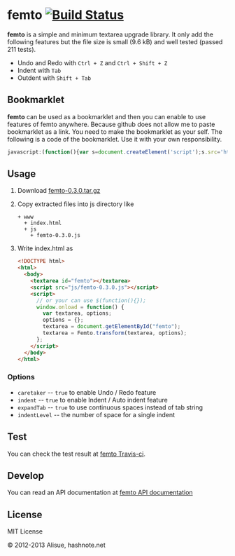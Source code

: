 femto [![Build Status](https://travis-ci.org/lambdalisue/femto.png)](https://travis-ci.org/lambdalisue/femto)
================================================================================

**femto** is a simple and minimum textarea upgrade library.
It only add the following features but the file size is small (9.6 kB) and well
tested (passed 211 tests).

- Undo and Redo with `Ctrl + Z` and `Ctrl + Shift + Z`
- Indent with `Tab`
- Outdent with `Shift + Tab`


Bookmarklet
--------------------------------------------------------------------------------
**femto** can be used as a bookmarklet and then you can enable to use features
of femto anywhere.
Because github does not allow me to paste bookmarklet as a link.
You need to make the bookmarklet as your self. The following is a code of the
bookmarklet. Use it with your own responsibility.

```javascript
javascript:(function(){var s=document.createElement('script');s.src='https://rawgit.com/lambdalisue/femto/gh-pages/js/app.js';s.onload=function(){console.log('Loaded');Femto.transformAll();};document.body.appendChild(s);})();
```


Usage
--------------------------------------------------------------------------------
1.  Download [femto-0.3.0.tar.gz][]
2.  Copy extracted files into js directory like

    ```
    + www
      + index.html
      + js
        + femto-0.3.0.js
    ```
3.  Write index.html as

    ```html
    <!DOCTYPE html>
    <html>
      <body>
        <textarea id="femto"></textarea>
        <script src="js/femto-0.3.0.js"></script>
        <script>
          // or your can use $(function(){});
          window.onload = function() {
            var textarea, options;
            options = {};
            textarea = document.getElementById("femto");
            textarea = Femto.transform(textarea, options);
          };
        </script>
      </body>
    </html>
    ```

### Options

-   `caretaker` -- `true` to enable Undo / Redo feature
-   `indent` -- `true` to enable Indent / Auto indent feature
-   `expandTab` -- `true` to use continuous spaces instead of tab string
-   `indentLevel` -- the number of space for a single indent

Test
--------------------------------------------------------------------------------
You can check the test result at
[femto Travis-ci](https://travis-ci.org/lambdalisue/femto).

Develop
--------------------------------------------------------------------------------
You can read an API documentation at
[femto API documentation](http://coffeedoc.info/github/lambdalisue/femto/master/)

License
--------------------------------------------------------------------------------
MIT License

&copy; 2012-2013 Alisue, hashnote.net

[femto-0.3.0.tar.gz]: https://github.com/lambdalisue/femto/raw/master/release/femto-0.2.2.tar.gz
[femto Travis-ci]: https://travis-ci.org/lambdalisue/femto
[femto API documentation]: http://coffeedoc.info/github/lambdalisue/femto/master/

